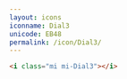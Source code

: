 ```yaml
---
layout: icons
iconname: Dial3
unicode: EB48
permalink: /icon/Dial3/
---
```


``` html
<i class="mi mi-Dial3"></i>
```

